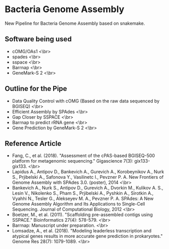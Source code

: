 # Bacteria Genome Assembly

New Pipeline for Bacteria Genome Assembly based on snakemake.

## Software being used

- cOMG/OAs1 <\br>
- spades  <\br>
- sspace  <\br>
- Barrnap <\br>
- GeneMark-S 2 <\br>

## Outline for the Pipe

- Data Quality Control with cOMG (Based on the raw data sequenced by BGISEQ) <\br>
- Efficient Assembly by SPAdes <\br>
- Gap Closer by SSPACE <\br>
- Barrnap to predict rRNA gene <\br>
- Gene Prediction by GeneMark-S 2 <\br>

## Reference Article

- Fang, C., et al. (2018). "Assessment of the cPAS-based BGISEQ-500 platform for metagenomic sequencing." Gigascience 7(3): gix133-gix133. <\br>
- Lapidus A., Antipov D., Bankevich A., Gurevich A., Korobeynikov A., Nurk S., Prjibelski A., Safonova Y., Vasilinetc I., Pevzner P. A. New Frontiers of Genome Assembly with SPAdes 3.0.    (poster), 2014 <\br>
- Bankevich A., Nurk S., Antipov D., Gurevich A., Dvorkin M., Kulikov A. S., Lesin V., Nikolenko S., Pham S., Prjibelski A., Pyshkin A., Sirotkin A., Vyahhi N., Tesler G., Alekseyev M. A., Pevzner P. A. SPAdes: A New Genome Assembly Algorithm and Its Applications to Single-Cell Sequencing.    Journal of Computational Biology, 2012 <\br>
- Boetzer, M., et al. (2011). "Scaffolding pre-assembled contigs using SSPACE." Bioinformatics 27(4): 578-579. <\br>
- Barrnap: Manuscript under preparation. <\br>
- Lomsadze, A., et al. (2018). "Modeling leaderless transcription and atypical genes results in more accurate gene prediction in prokaryotes." Genome Res 28(7): 1079-1089. <\br>
